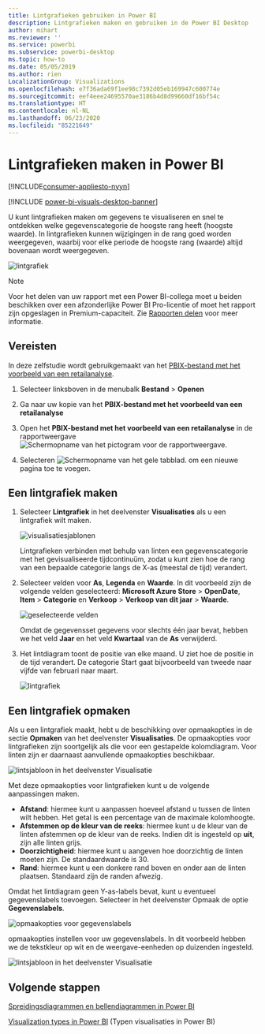 ```yaml
---
title: Lintgrafieken gebruiken in Power BI
description: Lintgrafieken maken en gebruiken in de Power BI Desktop
author: mihart
ms.reviewer: ''
ms.service: powerbi
ms.subservice: powerbi-desktop
ms.topic: how-to
ms.date: 05/05/2019
ms.author: rien
LocalizationGroup: Visualizations
ms.openlocfilehash: e7f36ada69f1ee98c7392d05eb169947c600774e
ms.sourcegitcommit: eef4eee24695570ae3186b4d8d99660df16bf54c
ms.translationtype: HT
ms.contentlocale: nl-NL
ms.lasthandoff: 06/23/2020
ms.locfileid: "85221649"
---
```

# <a name="create-ribbon-charts-in-power-bi"></a>Lintgrafieken maken in Power BI

[!INCLUDE[consumer-appliesto-nyyn](../includes/consumer-appliesto-nyyn.md)]    

[!INCLUDE [power-bi-visuals-desktop-banner](../includes/power-bi-visuals-desktop-banner.md)]

U kunt lintgrafieken maken om gegevens te visualiseren en snel te ontdekken welke gegevenscategorie de hoogste rang heeft (hoogste waarde). In lintgrafieken kunnen wijzigingen in de rang goed worden weergegeven, waarbij voor elke periode de hoogste rang (waarde) altijd bovenaan wordt weergegeven. 

![lintgrafiek](media/desktop-ribbon-charts/ribbon-charts-01.png)

> [!NOTE]
> Voor het delen van uw rapport met een Power BI-collega moet u beiden beschikken over een afzonderlijke Power BI Pro-licentie of moet het rapport zijn opgeslagen in Premium-capaciteit. Zie [Rapporten delen](../collaborate-share/service-share-reports.md) voor meer informatie.

## <a name="prerequisites"></a>Vereisten

In deze zelfstudie wordt gebruikgemaakt van het [PBIX-bestand met het voorbeeld van een retailanalyse](https://download.microsoft.com/download/9/6/D/96DDC2FF-2568-491D-AAFA-AFDD6F763AE3/Retail%20Analysis%20Sample%20PBIX.pbix).

1. Selecteer linksboven in de menubalk **Bestand** > **Openen**
   
2. Ga naar uw kopie van het **PBIX-bestand met het voorbeeld van een retailanalyse**

1. Open het **PBIX-bestand met het voorbeeld van een retailanalyse** in de rapportweergave ![Schermopname van het pictogram voor de rapportweergave.](media/power-bi-visualization-kpi/power-bi-report-view.png)

1. Selecteren ![Schermopname van het gele tabblad.](media/power-bi-visualization-kpi/power-bi-yellow-tab.png) om een nieuwe pagina toe te voegen.

## <a name="create-a-ribbon-chart"></a>Een lintgrafiek maken

1. Selecteer **Lintgrafiek** in het deelvenster **Visualisaties** als u een lintgrafiek wilt maken.

    ![visualisatiesjablonen](media/desktop-ribbon-charts/power-bi-template.png)

    Lintgrafieken verbinden met behulp van linten een gegevenscategorie met het gevisualiseerde tijdcontinuüm, zodat u kunt zien hoe de rang van een bepaalde categorie langs de X-as (meestal de tijd) verandert.

2. Selecteer velden voor **As**, **Legenda** en **Waarde**.  In dit voorbeeld zijn de volgende velden geselecteerd: **Microsoft Azure Store** > **OpenDate**, **Item** > **Categorie** en **Verkoop** > **Verkoop van dit jaar** > **Waarde**.  

    ![geselecteerde velden](media/desktop-ribbon-charts/power-bi-ribbon-values.png)

    Omdat de gegevensset gegevens voor slechts één jaar bevat, hebben we het veld **Jaar** en het veld **Kwartaal** van de **As** verwijderd.

3. Het lintdiagram toont de positie van elke maand. U ziet hoe de positie in de tijd verandert. De categorie Start gaat bijvoorbeeld van tweede naar vijfde van februari naar maart.

    ![lintgrafiek](media/desktop-ribbon-charts/power-bi-ribbon.png)

## <a name="format-a-ribbon-chart"></a>Een lintgrafiek opmaken
Als u een lintgrafiek maakt, hebt u de beschikking over opmaakopties in de sectie **Opmaken** van het deelvenster **Visualisaties**. De opmaakopties voor lintgrafieken zijn soortgelijk als die voor een gestapelde kolomdiagram. Voor linten zijn er daarnaast aanvullende opmaakopties beschikbaar.

![lintsjabloon in het deelvenster Visualisatie](media/desktop-ribbon-charts/power-bi-format-ribbon.png)

Met deze opmaakopties voor lintgrafieken kunt u de volgende aanpassingen maken.

* **Afstand**: hiermee kunt u aanpassen hoeveel afstand u tussen de linten wilt hebben. Het getal is een percentage van de maximale kolomhoogte.
* **Afstemmen op de kleur van de reeks**: hiermee kunt u de kleur van de linten afstemmen op de kleur van de reeks. Indien dit is ingesteld op **uit**, zijn alle linten grijs.
* **Doorzichtigheid**: hiermee kunt u aangeven hoe doorzichtig de linten moeten zijn. De standaardwaarde is 30.
* **Rand**: hiermee kunt u een donkere rand boven en onder aan de linten plaatsen. Standaard zijn de randen afwezig.

Omdat het lintdiagram geen Y-as-labels bevat, kunt u eventueel gegevenslabels toevoegen. Selecteer in het deelvenster Opmaak de optie **Gegevenslabels**. 

![opmaakopties voor gegevenslabels](media/desktop-ribbon-charts/power-bi-labels.png)

opmaakopties instellen voor uw gegevenslabels. In dit voorbeeld hebben we de tekstkleur op wit en de weergave-eenheden op duizenden ingesteld.

![lintsjabloon in het deelvenster Visualisatie](media/desktop-ribbon-charts/power-bi-data-labels.png)

## <a name="next-steps"></a>Volgende stappen

[Spreidingsdiagrammen en bellendiagrammen in Power BI](power-bi-visualization-scatter.md)

[Visualization types in Power BI](power-bi-visualization-types-for-reports-and-q-and-a.md) (Typen visualisaties in Power BI)
